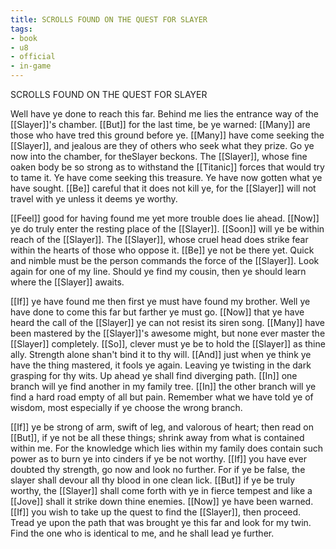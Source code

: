 ```yaml
---
title: SCROLLS FOUND ON THE QUEST FOR SLAYER
tags:
- book
- u8
- official
- in-game
---
```


SCROLLS FOUND ON THE QUEST FOR SLAYER  
  
Well have ye done to reach this far. Behind me lies the entrance way of the [[Slayer]]'s chamber. [[But]] for the last time, be ye warned: [[Many]] are those who have tred this ground before ye. [[Many]] have come seeking the [[Slayer]], and jealous are they of others who seek what they prize. Go ye now into the chamber, for theSlayer beckons. The [[Slayer]], whose fine oaken body be so strong as to withstand the [[Titanic]] forces that would try to tame it. Ye have come seeking this treasure. Ye have now gotten what ye have sought. [[Be]] careful that it does not kill ye, for the [[Slayer]] will not travel with ye unless it deems ye worthy.  
  
[[Feel]] good for having found me yet more trouble does lie ahead. [[Now]] ye do truly enter the resting place of the [[Slayer]]. [[Soon]] will ye be within reach of the [[Slayer]]. The [[Slayer]], whose cruel head does strike fear within the hearts of those who oppose it. [[Be]] ye not be there yet. Quick and nimble must be the person commands the force of the [[Slayer]]. Look again for one of my line. Should ye find my cousin, then ye should learn where the [[Slayer]] awaits.  
  
[[If]] ye have found me then first ye must have found my brother. Well ye have done to come this far but farther ye must go. [[Now]] that ye have heard the call of the [[Slayer]] ye can not resist its siren song. [[Many]] have been mastered by the [[Slayer]]'s awesome might, but none ever master the [[Slayer]] completely. [[So]], clever must ye be to hold the [[Slayer]] as thine ally. Strength alone shan't bind it to thy will. [[And]] just when ye think ye have the thing mastered, it fools ye again. Leaving ye twisting in the dark grasping for thy wits. Up ahead ye shall find diverging path. [[In]] one branch will ye find another in my family tree. [[In]] the other branch will ye find a hard road empty of all but pain. Remember what we have told ye of wisdom, most especially if ye choose the wrong branch.  
  
[[If]] ye be strong of arm, swift of leg, and valorous of heart; then read on [[But]], if ye not be all these things; shrink away from what is contained within me. For the knowledge which lies within my family does contain such power as to burn ye into cinders if ye be not worthy. [[If]] you have ever doubted thy strength, go now and look no further. For if ye be false, the slayer shall devour all thy blood in one clean lick. [[But]] if ye be truly worthy, the [[Slayer]] shall come forth with ye in fierce tempest and like a [[Jove]] shall it strike down thine enemies. [[Now]] ye have been warned. [[If]] you wish to take up the quest to find the [[Slayer]], then proceed. Tread ye upon the path that was brought ye this far and look for my twin. Find the one who is identical to me, and he shall lead ye further. 